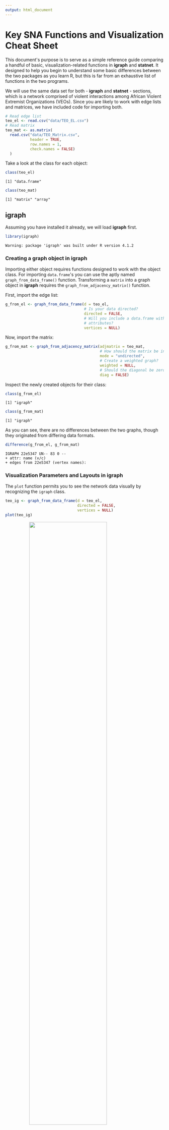 ```yaml
---
output: html_document
---
```





# Key SNA Functions and Visualization Cheat Sheet

This document's purpose is to serve as a simple reference guide comparing a handful of basic, visualization-related functions in **igraph** and **statnet**. It designed to help you begin to understand some basic differences between the two packages as you learn R, but this is far from an exhaustive list of functions in the two programs.

We will use the same data set for both - **igraph** and **statnet** - sections, which is a  network comprised of violent interactions among African Violent Extremist Organizations (VEOs). Since you are likely to work with edge lists and matrices, we have included code for importing both.


```r
# Read edge list
teo_el <- read.csv("data/TEO_EL.csv")
# Read matrix
teo_mat <- as.matrix(
  read.csv("data/TEO_Matrix.csv",
           header = TRUE, 
           row.names = 1,
           check.names = FALSE)
  )
```

Take a look at the class for each object:


```r
class(teo_el)
```

```
[1] "data.frame"
```

```r
class(teo_mat)
```

```
[1] "matrix" "array" 
```


## **igraph**

Assuming you have installed it already, we will load **igraph** first.


```r
library(igraph)
```

```
Warning: package 'igraph' was built under R version 4.1.2
```

### Creating a graph object in **igraph**

Importing either object requires functions designed to work with the object class. For importing `data.frame`'s you can use the aptly named `graph_from_data_frame()` function. Transforming a `matrix` into a graph object in **igraph** requires the `graph_from_adjacency_matrix()` function.

First, import the edge list:


```r
g_from_el <- graph_from_data_frame(d = teo_el,
                                   # Is your data directed?
                                   directed = FALSE,
                                   # Will you include a data.frame with node 
                                   # attributes?
                                   vertices = NULL)
```

Now, import the matrix:


```r
g_from_mat <- graph_from_adjacency_matrix(adjmatrix = teo_mat,
                                          # How should the matrix be interpreted?
                                          mode = "undirected", 
                                          # Create a weighted graph?
                                          weighted = NULL,
                                          # Should the diagonal be zeroed out?
                                          diag = FALSE)
```

Inspect the newly created objects for their class:


```r
class(g_from_el)
```

```
[1] "igraph"
```

```r
class(g_from_mat)
```

```
[1] "igraph"
```

As you can see, there are no differences between the two graphs, though they originated from differing data formats.


```r
difference(g_from_el, g_from_mat)
```

```
IGRAPH 22e5347 UN-- 83 0 -- 
+ attr: name (v/c)
+ edges from 22e5347 (vertex names):
```



### Visualization Parameters and Layouts in **igraph**

The `plot` function permits you to see the network data visually by recognizing the `igraph` class. 


```r
teo_ig <- graph_from_data_frame(d = teo_el,
                                directed = FALSE,
                                vertices = NULL)
plot(teo_ig)
```

<img src="key_functions_and_visualization_files/figure-html/unnamed-chunk-8-1.png" width="70%" style="display: block; margin: auto;" />

This could be greatly improved!

Now let's consider making some adjustments. *Table 1* provides a summary of commonly used plotting parameters in **igraph**. See **igraph's** manual, Katya Ognyanova's excellent tutorial on SNA in **igraph** (https://kateto.net/networks-r-igraph), and **igraph's** website (https://igraph.org/r/) for a more comprehensive list of options. 

<center>
| **Parameter** |  **Short Description** |                            
|------------------|---------------------------------------------|
| `vertex.color`| Adjusts node color.|
| `vertex.size`| Parameter for node size. Default is 15.  |
| `vertex.shape`| Parameter for node shape (e.g., "sphere", "circle", "square"). Default is circle.  |
| `vertex.label`| Parameter for adjusting and setting node labels. Use NA to omit.  |
| `vertex.label.font`| Parameter for node font. Font: 1=plain, 2=bold, 3=italic, 4=bold italic, 5=symbol  |
| `vertex.label.family`| Adjusts font family. Default is 'serif'.  |
| `vertex.label.cex`| Parameter for changing font size.  |
| `vertex.label.color`| Parameter for adjusting node label colors. Default is black.|
| `edge.color`| Parameter for setting edge color.  |
| `edge.width`| Sets edge width (default = 1).  |
| `arrow.mode`| Sets arrow aesthetics: 0=no arrow, 1=back, 2=forward, 3=both.  |
| `edge.arrow.size`| Sets edge arrow size (default = 1).  |
| `edge.curved`| Edge curvature (ranges from 0-1).  |

Table: *Table 1: Summary of Selected* **igraph** *Plotting Parameters*

</center>


```r
plot(teo_ig, 
     # Modify vertices
     vertex.color = "lightgreen", 
     vertex.size = 10, 
     vertex.shape = "sphere", 
     vertex.label.font = 0.25, 
     label.family = "Courier", 
     vertex.label.cex = .75,
     vertex.label.color = "darkblue", 
     # Modify edges
     edge.color = "black",  
     edgewidth = 3, 
     arrow.mode = 3,
     edge.arrow.size = 0.25, 
     edge.curved = 0.5)
```

<img src="key_functions_and_visualization_files/figure-html/unnamed-chunk-9-1.png" width="70%" style="display: block; margin: auto;" />


The graph layout can vary. **igraph** provides multiple layout algorithms (e.g., Kamada-Kawai, circle, etc.), which can be usually located by typing the prefix `layout_` or `layout_with_` (e.g., `layout_with_kk`, `layout_in_circle()`, etc.). 

Note you can store a layout as an object (e.g., `coords <- layout_with_dh(teo_g)`) and subsequently pass it to the `plot()` function as a parameter for the `layout` argument (e.g., `plot(teog_g, layout = coords))`, which we will do below. 


```r
coords <- layout_with_kk(teo_ig)
```


Some of the commonly used layout options are outlined below, which you can find in **igraph**'s help section. 

<center>
| **Parameter** |  **Short Description** |                            
|--------------------|-------------------------------------------|
| `layout_with_dh`| Places vertices of a graph on the plane, according to the simulated annealing algorithm by Davidson and Harel.|
| `layout_in_circle`| Places vertices on a circle, in the order of their vertex ids..  |
| `layout_nicely`| This function tries to choose an appropriate graph layout algorithm for the graph, automatically, based on a simple algorithm.  |
| `layout_with_fr`| Places vertices on the plane using the force-directed layout algorithm by Fruchterman and Reingold.  |
| `layout_on_sphere`| Places vertices on a sphere, approximately uniformly, in the order of their vertex ids.  |
| `layout_with_gem`| Places vertices on the plane using the GEM force-directed layout algorithm. |
| `layout_with_graphopt`| A force-directed layout algorithm, that scales relatively well to large graphs.  |
| `layout_with_kk`| Places the vertices on the plane, or in the 3d space, based on a physical model of springs.|
| `layout_with_lgl`| A layout generator for larger graphs.  |
| `layout_with_mds`| Multidimensional scaling of some distance matrix defined on the vertices of a graph. |

Table: *Table 2: Summary of Selected* **igraph** *Layout Parameters*

</center>

For instance, the visual below depicts the network using Fruchterman Reingold. Note we've turned off the labels so you can see the structure more clearly.


```r
plot(teo_ig, 
     main = "TEO Fruchterman Reingold Layout",
     layout = layout_with_fr, 
     vertex.color = "lightgreen", 
     vertex.size = 10, 
     vertex.shape = "sphere", 
     vertex.label = NA, 
     edge.color = "black", 
     edgewidth = 3, 
     arrow.mode = 3,
     edge.arrow.size = 0.25, 
     edge.curved = 0.5)
```

<img src="key_functions_and_visualization_files/figure-html/unnamed-chunk-11-1.png" width="70%" style="display: block; margin: auto;" />

Now, plot the network using Kamada-Kawai. 


```r
plot(teo_ig, 
     main = "TEO Kamada-Kawai Layout", 
     layout = layout_with_kk, 
     vertex.color = "lightgreen", 
     vertex.size = 10, 
     vertex.shape = "sphere", 
     vertex.label = NA, 
     edge.color = "black", 
     edgewidth = 3, 
     arrow.mode = 3,
     edge.arrow.size = 0.25, 
     edge.curved = 0.5)
```

<img src="key_functions_and_visualization_files/figure-html/unnamed-chunk-12-1.png" width="70%" style="display: block; margin: auto;" />

We can look at these side-by-side using `par(mfrow = c(1, 2))`, which tells **igraph** to create multiple plots along a single row with two columns. 


```r
par(mfrow = c(1,2))

plot(teo_ig, 
     layout = layout_with_fr, 
     vertex.color = "lightgreen", 
     vertex.size = 10, 
     vertex.shape = "sphere", 
     vertex.label = NA, 
     edge.color = "black", 
     edgewidth = 3, 
     arrow.mode = 3,
     edge.arrow.size = 0.25, 
     edge.curved = 0.5, 
     main = "FR Layout")

plot(teo_ig, 
     # Use the stored coordinates
     layout = coords,
     vertex.color = "lightgreen", 
     vertex.size = 10, 
     vertex.shape = "sphere", 
     vertex.label = NA, 
     edge.color = "black", 
     edgewidth = 3, 
     arrow.mode = 3,
     edge.arrow.size = .25, 
     edge.curved = .5, 
     main = "KK Layout")

# Add a legend to plot, for information use ?legend
legend(x = 0, 
       y = -2, 
       legend = "VEOs", 
       pch = 21,
       pt.bg = "lightgreen", 
       pt.cex = 2, 
       cex = 0.8, 
       bty = "n", 
       ncol = 1)
```

<img src="key_functions_and_visualization_files/figure-html/unnamed-chunk-13-1.png" width="70%" style="display: block; margin: auto;" />

We will detach **igraph** before moving onto **statnet**. 


```r
detach("package:igraph", unload = TRUE)
```

## **statnet**

Assuming you have installed it already, we will load **statnet** first.


```r
library(statnet)
```

```
Warning: package 'statnet' was built under R version 4.1.2
```

```
Warning: package 'tergm' was built under R version 4.1.2
```

```
Warning: package 'ergm' was built under R version 4.1.2
```

```
Warning: package 'networkDynamic' was built under R version 4.1.2
```

```
Warning: package 'ergm.count' was built under R version 4.1.2
```

```
Warning: package 'tsna' was built under R version 4.1.2
```

### Creating a graph object in **statnet**

For importing `data.frame`'s you can use the aptly named `as.network()` function setting the argument `matrix.type` to `"edgelist"`. Transforming a `matrix` into a graph object in **network** requires the `as.network()` function, but the argument must be set to `matrix.type = "adjacency"`.

First, import the edge list:


```r
g_from_el <- as.network(teo_el,
                        matrix.type = "edgelist",
                        directed = FALSE)
```

Now, import the matrix:


```r
g_from_mat <- as.network(teo_el,
                        matrix.type = "adjacency",
                        directed = FALSE)
```

Inspect the newly created objects for their class:


```r
class(g_from_el)
```

```
[1] "network"
```

```r
class(g_from_mat)
```

```
[1] "network"
```

### Visualization Parameters and Layouts in **statnet**

The `gplot()` function permits you to see the network data visually by recognizing the `network` class. 


```r
teo_net <- as.network(teo_el,
                      matrix.type = "edgelist",
                      directed = FALSE)
  
gplot(teo_net)
```

<img src="key_functions_and_visualization_files/figure-html/unnamed-chunk-19-1.png" width="70%" style="display: block; margin: auto;" />

This could be greatly improved!

*Table 3* provides a summary of commonly used plotting parameters in **statnet**.  See the **sna** package's manual for an exhaustive list. 

<center>

| **Parameter** |  **Short Description** |                            
|--------------------|----------------------------------------------|
| `vertex.col`| Adjusts node color. Red is default. |
| `vertex.cex`| Parameter for node size.   |
| `displaylabels`| Parameter to turn on or turn off node labels (True or False).  |
| `boxed.labels`| Indicate if you want labels to be enclosed in boxes.  |
| `label.bg`| Background color for label boxes. |
| `label.pos`| Parameter for positioning labels. See manual for specifics.  |
| `label.cex`| Parameter for changing font size. Default is 1.  |
| `label.col`| Parameter for adjusting node label colors. Default is black.|
| `edge.col`| Parameter for setting edge color.  |
| `edge.lwd`| Sets edge width.  |
| `usearrows`| Parameter to turn on or turn off edge arrows (True or False).  |
| `displayisolates`| Parameter to show or hide arrows (True or False).  |
| `usecurve`| Edge curvature on or off.   |

Table: *Table 2: Summary of Selected* **sna** *Plotting Parameters*

</center>

Now, plot the graph with some changes to the parameters. 


```r
gplot(teo_net, 
      # Modify vertex parameters
      vertex.col = "lightgreen", 
      vertex.cex = 1.5, 
      displaylabels = TRUE, 
      label.pos = 5, 
      label.cex = 0.5, 
      label.col = "Blue",
      # Modify edge parameters
      edge.col = "Gray", 
      displayisolates = FALSE, 
      usecurve = TRUE)
```

<img src="key_functions_and_visualization_files/figure-html/unnamed-chunk-20-1.png" width="70%" style="display: block; margin: auto;" />

You can change the layout in **statnet* as well. Here we will use `mode` to adjust our network layouts. 

<center>

| **Parameter** |  **Short Description** |                            
|------------------|-----------------------------------------------|
| `mode = "spring"`| Places vertices of a graph on the plane, according to the simulated annealing algorithm by Davidson and Harel.|
| `mode = "springrepulse"`| Places vertices on a circle, in the order of their vertex ids..  |
| ` mode = "kamadakawai"`| This function tries to choose an appropriate graph layout algorithm for the graph, automatically, based on a simple algorithm.  |
| `mode = "fruchtermanreingold"`| Places vertices on the plane using the force-directed layout algorithm by Fruchterman and Reingold..  |
| `mode = "mds"`| Multidimensional scaling of some distance matrix defined on the vertices of a graph.  |

Table: *Table 2: Summary of Selected* **sna** *Layout Parameters*

</center>

For instance, the visual below depicts the network using Fruchterman Reingold. Note we've turned off the labels so you can see the structure more clearly.


```r
gplot(teo_net, 
      vertex.col = "lightgreen", 
      vertex.cex = 1.5, 
      displaylabels = TRUE, 
      label.pos = 5, 
      label.cex = .5, 
      label.col = "Blue", 
      edge.col = "Gray", 
      displayisolates = FALSE, 
      usecurve = TRUE,
      mode = "fruchtermanreingold")
```

<img src="key_functions_and_visualization_files/figure-html/unnamed-chunk-21-1.png" width="70%" style="display: block; margin: auto;" />

Now, with Kamada-Kawai. 


```r
gplot(teo_net, 
      vertex.col = "lightgreen", 
      vertex.cex = 1.5, 
      displaylabels = TRUE, 
      label.pos = 5, 
      label.cex = .5, 
      label.col = "Blue", 
      edge.col = "Gray", 
      displayisolates = FALSE, 
      usecurve = TRUE, 
      mode = "kamadakawai")
```

<img src="key_functions_and_visualization_files/figure-html/unnamed-chunk-22-1.png" width="70%" style="display: block; margin: auto;" />

Keep in mind that you can use the `gplot.layout.*` functions to store coordinates and use them later.


```r
fr <- gplot.layout.fruchtermanreingold(teo_net, layout.par = NULL)
kk <- gplot.layout.kamadakawai(teo_net, layout.par = NULL)

par(mfrow = c(1, 2), mar = c(0, 0, 0, 0))

gplot(teo_net, 
      vertex.col = "lightgreen", 
      vertex.cex = 1.5, 
      displaylabels = FALSE, 
      edge.col = "Gray", 
      displayisolates = FALSE, 
      usecurve = TRUE, 
      # Pass along the layout
      coord = fr)

gplot(teo_net, 
      vertex.col = "lightgreen", 
      vertex.cex = 1.5, 
      displaylabels = FALSE, 
      edge.col = "Gray", 
      displayisolates = FALSE, 
      usecurve = TRUE, 
      # Pass along the layout
      coord = kk)
```

<img src="key_functions_and_visualization_files/figure-html/unnamed-chunk-23-1.png" width="70%" style="display: block; margin: auto;" />

